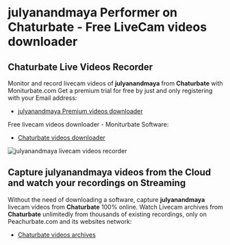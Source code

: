 # julyanandmaya Performer on Chaturbate - Free LiveCam videos downloader

## Chaturbate Live Videos Recorder

Monitor and record livecam videos of **julyanandmaya** from **Chaturbate** with Moniturbate.com
Get a premium trial for free by just and only registering with your Email address:
* [julyanandmaya Premium videos downloader](https://moniturbate.com/request-demo-licence-key.html)

Free livecam videos downloader - Moniturbate Software:
* [Chaturbate videos downloader](https://moniturbate.com/moniturbate-download-software.html)

![julyanandmaya livecam videos recorder](https://peachurnet.com/templates/moniturbate-software.png)


## Capture julyanandmaya videos from the Cloud and watch your recordings on Streaming

Without the need of downloading a software, capture **julyanandmaya** livecam videos from **Chaturbate** 100% online.
Watch Livecam archives from **Chaturbate** unlimitedly from thousands of existing recordings, only on Peachurbate.com and its websites network:
* [Chaturbate videos archives](https://peachurnet.com/)